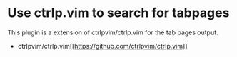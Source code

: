 # Use ctrlp.vim to search for tabpages
This plugin is a extension of ctrlpvim/ctrlp.vim for the tab pages output.  
  
* ctrlpvim/ctrlp.vim[[https://github.com/ctrlpvim/ctrlp.vim]]

